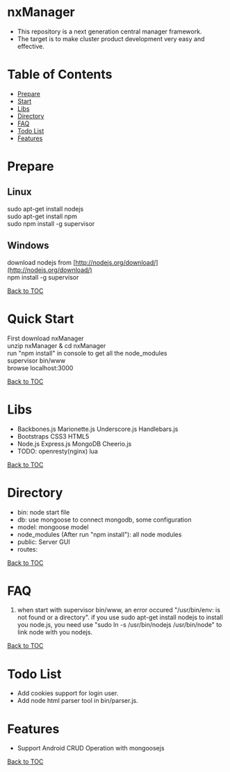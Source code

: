 nxManager
=========

* This repository is a next generation central manager framework.
* The target is to make cluster product development very easy and effective.

Table of Contents
=================

* [Prepare](#prepare)
* [Start](#start)
* [Libs](#libs)
* [Directory](#directory)
* [FAQ](#faq)
* [Todo List](#todo-list)
* [Features](#features)

Prepare
=======

Linux
-----

sudo apt-get install nodejs  
sudo apt-get install npm  
sudo npm install -g supervisor  

Windows
-------

download nodejs from [http://nodejs.org/download/](http://nodejs.org/download/)  
npm install -g supervisor  

[Back to TOC](#table-of-contents)

Quick Start
=====

First download nxManager  
unzip nxManager & cd nxManager  
run "npm install" in console to get all the node_modules  
supervisor bin/www  
browse localhost:3000  

[Back to TOC](#table-of-contents)

Libs
====

* Backbones.js Marionette.js Underscore.js Handlebars.js
* Bootstraps CSS3 HTML5
* Node.js Express.js MongoDB Cheerio.js
* TODO: openresty(nginx) lua

[Back to TOC](#table-of-contents)

Directory
=========

* bin: node start file
* db: use mongoose to connect mongodb, some configuration
* model: mongoose model
* node_modules (After run "npm install"): all node modules
* public: Server GUI
* routes: 

[Back to TOC](#table-of-contents)

FAQ
===

1. when start with supervisor bin/www, an error occured "/usr/bin/env: is not found or a directory".
   if you use sudo apt-get install nodejs to install you node.js, you need use "sudo ln -s /usr/bin/nodejs /usr/bin/node" to link node with you nodejs.

[Back to TOC](#table-of-contents)

Todo List
=========

* Add cookies support for login user.
* Add node html parser tool in bin/parser.js.

Features
========

* Support Android CRUD Operation with mongoosejs

[Back to TOC](#table-of-contents)